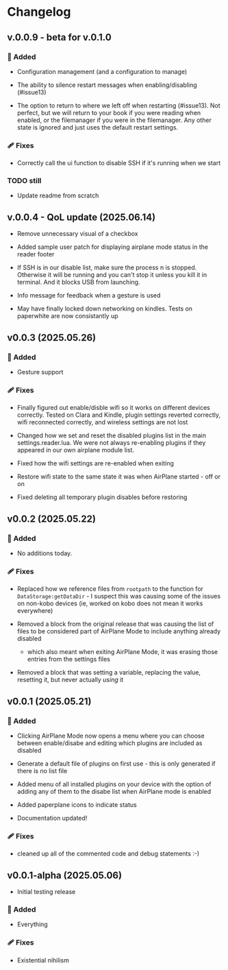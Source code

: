 # Changelog

## v.0.0.9 - beta for v.0.1.0

### 🚀 Added

- Configuration management (and a configuration to manage)

- The ability to silence restart messages when enabling/disabling (#issue13)

- The option to return to where we left off when restarting (#issue13). Not perfect, but we will return to your book if you were reading when enabled, or the filemanager if you were in the filemanager. Any other state is ignored and just uses the default restart settings.

### 🩹 Fixes

- Correctly call the ui function to disable SSH if it's running when we start

### TODO still

- Update readme from scratch

## v.0.0.4 - QoL update (2025.06.14)

- Remove unnecessary visual of a checkbox

- Added sample user patch for displaying airplane mode status in the reader footer

- If SSH is in our disable list, make sure the process n is stopped. Otherwise it will be running and you can't stop it unless you kill it in terminal. And it blocks USB from launching.

- Info message for feedback when a gesture is used

- May have finally locked down networking on kindles. Tests on paperwhite are now consistantly up

## v0.0.3 (2025.05.26)

### 🚀 Added

- Gesture support

### 🩹 Fixes

- Finally figured out enable/disble wifi so it works on different devices correctly. Tested on Clara and Kindle, plugin settings reverted correctly, wifi reconnected correctly, and wireless settings are not lost

- Changed how we set and reset the disabled plugins list in the main settings.reader.lua. We were not always re-enabling plugins if they appeared in our own airplane module list.

- Fixed how the wifi settings are re-enabled when exiting

- Restore wifi state to the same state it was when AirPlane started - off or on

- Fixed deleting all temporary plugin disables before restoring

## v0.0.2 (2025.05.22)

### 🚀 Added

- No additions today.

### 🩹 Fixes

- Replaced how we reference files from `rootpath` to the function for
  `DataStorage:getDataDir` - I suspect this was causing some of the issues on
  non-kobo devices (ie, worked on kobo does not mean it works everywhere)
- Removed a block from the original release that was causing the list of files
  to be considered part of AirPlane Mode to include anything already disabled
  - which also meant when exiting AirPlane Mode, it was erasing those entries
    from the settings files

- Removed a block that was setting a variable, replacing the value, resetting it, but never actually _using_ it

## v0.0.1 (2025.05.21)

### 🚀 Added

- Clicking AirPlane Mode now opens a menu where you can choose between
  enable/disabe and editing which plugins are included as disabled

- Generate a default file of plugins on first use - this is only generated if
  there is no list file

- Added menu of all installed plugins on your device with the option of adding
  any of them to the disabe list when AirPlane mode is enabled

- Added paperplane icons to indicate status

- Documentation updated!

### 🩹 Fixes

- cleaned up all of the commented code and debug statements :-)

## v0.0.1-alpha (2025.05.06)

- Initial testing release

### 🚀 Added

- Everything

### 🩹 Fixes

- Existential nihilism

